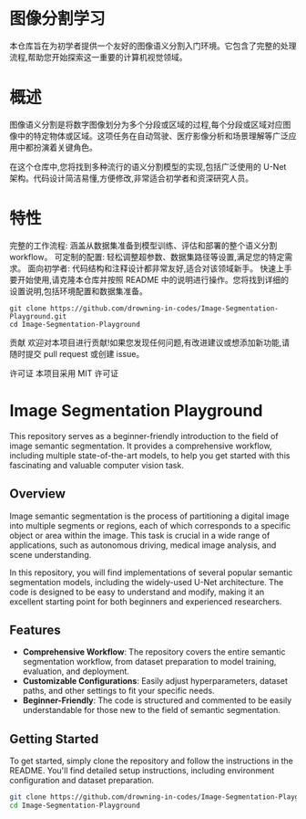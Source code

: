 # 图像分割学习
本仓库旨在为初学者提供一个友好的图像语义分割入门环境。它包含了完整的处理流程,帮助您开始探索这一重要的计算机视觉领域。

# 概述
图像语义分割是将数字图像划分为多个分段或区域的过程,每个分段或区域对应图像中的特定物体或区域。这项任务在自动驾驶、医疗影像分析和场景理解等广泛应用中都扮演着关键角色。

在这个仓库中,您将找到多种流行的语义分割模型的实现,包括广泛使用的 U-Net 架构。代码设计简洁易懂,方便修改,非常适合初学者和资深研究人员。

# 特性
完整的工作流程: 涵盖从数据集准备到模型训练、评估和部署的整个语义分割workflow。
可定制的配置: 轻松调整超参数、数据集路径等设置,满足您的特定需求。
面向初学者: 代码结构和注释设计都非常友好,适合对该领域新手。
快速上手
要开始使用,请克隆本仓库并按照 README 中的说明进行操作。您将找到详细的设置说明,包括环境配置和数据集准备。


```
git clone https://github.com/drowning-in-codes/Image-Segmentation-Playground.git
cd Image-Segmentation-Playground
```

贡献
欢迎对本项目进行贡献!如果您发现任何问题,有改进建议或想添加新功能,请随时提交 pull request 或创建 issue。

许可证
本项目采用 MIT 许可证


# Image  Segmentation Playground

This repository serves as a beginner-friendly introduction to the field of image semantic segmentation. It provides a comprehensive workflow, including multiple state-of-the-art models, to help you get started with this fascinating and valuable computer vision task.

## Overview

Image semantic segmentation is the process of partitioning a digital image into multiple segments or regions, each of which corresponds to a specific object or area within the image. This task is crucial in a wide range of applications, such as autonomous driving, medical image analysis, and scene understanding.

In this repository, you will find implementations of several popular semantic segmentation models, including the widely-used U-Net architecture. The code is designed to be easy to understand and modify, making it an excellent starting point for both beginners and experienced researchers.

## Features

- **Comprehensive Workflow**: The repository covers the entire semantic segmentation workflow, from dataset preparation to model training, evaluation, and deployment.
- **Customizable Configurations**: Easily adjust hyperparameters, dataset paths, and other settings to fit your specific needs.
- **Beginner-Friendly**: The code is structured and commented to be easily understandable for those new to the field of semantic segmentation.

## Getting Started

To get started, simply clone the repository and follow the instructions in the README. You'll find detailed setup instructions, including environment configuration and dataset preparation.

```bash
git clone https://github.com/drowning-in-codes/Image-Segmentation-Playground.git
cd Image-Segmentation-Playground
